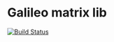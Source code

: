 # Galileo matrix lib

[![Build Status](https://travis-ci.org/ColeChan/Galileo-matrix.svg?branch=dev)](https://travis-ci.org/ColeChan/Galileo-matrix)